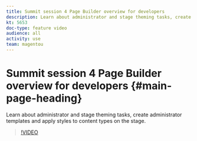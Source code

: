 ```yaml
---
title: Summit session 4 Page Builder overview for developers
description: Learn about administrator and stage theming tasks, create administrator templates and apply styles to content types on the stage.
kt: 5653
doc-type: feature video
audience: all
activity: use
team: magentou
---
```


# Summit session 4 Page Builder overview for developers {#main-page-heading}

Learn about administrator and stage theming tasks, create administrator templates and apply styles to content types on the stage.

>[!VIDEO](https://video.tv.adobe.com/v/35712?quality=12&learn=on)
